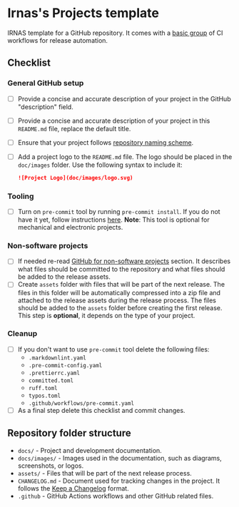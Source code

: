 # Irnas's Projects template

IRNAS template for a GitHub repository. It comes with a
[basic group](https://github.com/IRNAS/irnas-workflows-software/tree/main/workflow-templates/basic)
of CI workflows for release automation.

## Checklist

### General GitHub setup

- [ ] Provide a concise and accurate description of your project in the GitHub "description" field.
- [ ] Provide a concise and accurate description of your project in this `README.md` file, replace
      the default title.
- [ ] Ensure that your project follows [repository naming scheme].
- [ ] Add a project logo to the `README.md` file. The logo should be placed in the `doc/images`
      folder. Use the following syntax to include it:

  ```markdown
  ![Project Logo](doc/images/logo.svg)
  ```

[repository naming scheme]:
  https://github.com/IRNAS/irnas-guidelines-docs/blob/main/docs/github_projects_guidelines.md#repository-naming-scheme-

### Tooling

- [ ] Turn on `pre-commit` tool by running `pre-commit install`. If you do not have it yet, follow
      instructions
      [here](https://github.com/IRNAS/irnas-guidelines-docs/tree/main/tools/pre-commit). **Note**:
      This tool is optional for mechanical and electronic projects.

### Non-software projects

- [ ] If needed re-read [GitHub for non-software projects] section. It describes what files should
      be committed to the repository and what files should be added to the release assets.
- [ ] Create `assets` folder with files that will be part of the next release. The files in this
      folder will be automatically compressed into a zip file and attached to the release assets
      during the release process. The files should be added to the `assets` folder before creating
      the first release. This step is **optional**, it depends on the type of your project.

[GitHub for non-software projects]:
  https://github.com/IRNAS/irnas-guidelines-docs/blob/main/docs/github_projects_guidelines.md#github-for-non-software-projects-

### Cleanup

- [ ] If you don't want to use `pre-commit` tool delete the following files:
  - `.markdownlint.yaml`
  - `.pre-commit-config.yaml`
  - `.prettierrc.yaml`
  - `committed.toml`
  - `ruff.toml`
  - `typos.toml`
  - `.github/workflows/pre-commit.yaml`
- [ ] As a final step delete this checklist and commit changes.

## Repository folder structure

- `docs/` - Project and development documentation.
- `docs/images/` - Images used in the documentation, such as diagrams, screenshots, or logos.
- `assets/` - Files that will be part of the next release process.
- `CHANGELOG.md` - Document used for tracking changes in the project. It follows the
  [Keep a Changelog](https://keepachangelog.com/en/1.0.0/) format.
- `.github` - GitHub Actions workflows and other GitHub related files.
